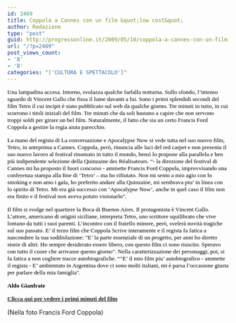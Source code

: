 ```yaml
---
id: 2469
title: Coppola a Cannes con un film &quot;low cost&quot;
author: Redazione
type: "post"
guid: http://progressonline.it/2009/05/18/coppola-a-cannes-con-un-film-low-cost/
url: "/?p=2469"
post_views_count:
- '8'
- '8'
categories: "['CULTURA E SPETTACOLO']"
---
```


<span style="font-size: 10pt; font-family: Tahoma"><font color="#000000">Una lampadina accesa. Intorno, svolazza qualche farfalla notturna. Sullo sfondo, l’intenso sguardo di Vincent Gallo che fissa il lume davanti a lui. Sono i primi splendidi secondi del film Tetro il cui incipit è stato pubblicato sul web da qualche giorno. Tre minuti in tutto, in cui scorrono i titoli iniziali del film. Tre minuti che da soli bastano a capire che non servono troppi soldi per girare un bel film. Naturalmente, il fatto che sia un certo Francis Ford Coppola a gestire la regia aiuta parecchio.  
</font></span>

<span style="font-size: 10pt; font-family: Tahoma"><font color="#000000">La mano del regista di La conversazione e Apocalypse Now si vede tutta nel suo nuovo film, Tetro, in anteprima a Cannes. Coppola, però, rinuncia alle luci del red carpet e non presenta il suo nuovo lavoro al festival rinomato in tutto il mondo, bensì lo propone alla parallela e ben più indipendente selezione della Quinzaine des Réalisateurs. “- la direzione del festival di Cannes mi ha proposto il fuori concorso - ammette F</font><font color="#000000">rancis Ford Coppola, improvvisando una conferenza stampa alla fine di ‘Tetro’ – ma ho rifiutato. Non mi sento a mio agio con lo smoking e non amo i gala, ho preferito andare alla Quinzaine, mi sembrava piu’ in linea con lo spirito di Tetro. Mi era già successo con ‘Apocalypse Now’, anche in quel caso il film non era finito e il festival non aveva potuto visionarlo". </font></span>

<span style="font-size: 10pt; font-family: Tahoma"><font color="#000000">Il film si svolge nel quartiere la Boca di Buenos Aires. Il protagonista è Vincent Gallo. L’attore, americano di origini siciliane, interpreta Tetro, uno scrittore squilibrato che vive lontano da tutti i suoi parenti. L’incontro con il fratello minore, però, svelerà novità tragiche sul suo passato. E’ il terzo film che Coppola Scrive interamente e il regista fa fatica a nascondere la sua soddisfazione: "E’ la parte essenziale di un progetto, per anni ho diretto storie di altri. Ho sempre desiderato essere libero, con questo film ci sono riuscito. Speravo con tutto il cuore che arrivasse questo giorno". Nella caratterizzazione dei personaggi, poi, si fa fatica a non cogliere tracce autobiografiche. “"E’ il mio film piu’ autobiografico - ammette il regista - E’ ambientato in Argentina dove ci sono molti italiani, </font><font color="#000000">mi è parsa l’occasione giusta per parlare della mia famiglia".</font></span>

<span style="font-size: 10pt; font-family: Tahoma"><font color="#000000">**Aldo Gianfrate**</font></span>

<span style="font-size: 10pt; font-family: Tahoma"><font color="#000000"> </font></span><span style="font-size: 10pt; font-family: Tahoma"><font color="#000000">**[Clicca qui per vedere i primi minuti del film](https://www.traileraddict.com/clip/tetro/opening-sequence)**</font></span>

(Nella foto Francis Ford Coppola)